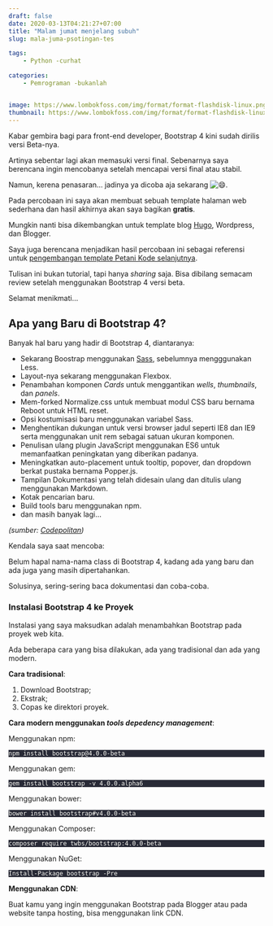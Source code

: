 ```yaml
---
draft: false
date: 2020-03-13T04:21:27+07:00
title: "Malam jumat menjelang subuh"
slug: mala-juma-psotingan-tes

tags:
    - Python -curhat

categories:
    - Pemrograman -bukanlah


image: https://www.lombokfoss.com/img/format/format-flashdisk-linux.png
thumbnail: https://www.lombokfoss.com/img/format/format-flashdisk-linux.png
---
```

Kabar gembira bagi para front-end developer, Bootstrap 4 kini sudah
dirilis versi Beta-nya.

Artinya sebentar lagi akan memasuki versi final.
Sebenarnya saya berencana ingin mencobanya setelah mencapai versi final
atau stabil.

Namun, kerena penasaran… jadinya ya dicoba aja sekarang <img draggable="false" class="emoji" alt="😄" src="/img/icon/twemoji/1f604.svg">.</p>

<p>Pada percobaan ini saya akan membuat sebuah template halaman
web sederhana dan hasil akhirnya akan saya bagikan 
<strong>gratis</strong>.</p>

Mungkin nanti bisa dikembangkan untuk template blog
<a href="/topik/hugo/">Hugo</a>, Wordpress, dan Blogger.

Saya juga berencana menjadikan hasil percobaan ini sebagai
referensi untuk <a href="/petanikode-bootstrap4/">pengembangan template Petani Kode selanjutnya</a>.</p>

Tulisan ini bukan tutorial, tapi hanya <em>sharing</em> saja. Bisa dibilang semacam review setelah menggunakan Bootstrap 4
versi beta.

Selamat menikmati…

<h2 id="apa-yang-baru-di-bootstrap-4">Apa yang Baru di Bootstrap 4?</h2>

Banyak hal baru yang hadir di Bootstrap 4, diantaranya:
<ul><li>Sekarang Boostrap menggunakan <a href="/topik/sass">Sass</a>, sebelumnya mengggunakan Less.</li>
<li>Layout-nya sekarang menggunakan Flexbox.</li>
<li>Penambahan komponen <em>Cards</em> untuk menggantikan <em>wells</em>, 
<em>thumbnails</em>, dan <em>panels</em>.</li>
<li>Mem-forked Normalize.css untuk membuat modul CSS baru bernama Reboot 
untuk HTML reset.</li>
<li>Opsi kostumisasi baru menggunakan variabel Sass.</li>
<li>Menghentikan dukungan untuk versi browser jadul seperti IE8 dan IE9 
serta menggunakan unit rem sebagai satuan ukuran komponen.</li>
<li>Penulisan ulang plugin JavaScript menggunakan ES6 untuk memanfaatkan 
peningkatan yang diberikan padanya.</li>
<li>Meningkatkan auto-placement untuk tooltip, popover, dan dropdown berkat pustaka bernama Popper.js.</li><li>Tampilan Dokumentasi yang telah didesain ulang dan ditulis ulang menggunakan Markdown.</li><li>Kotak pencarian baru.</li><li>Build tools baru menggunakan npm.</li><li>dan masih banyak lagi…</li></ul><p><em>(sumber: <a href="https://www.codepolitan.com/bootstrap-4-beta-resmi-dirilis-598e9df6678ce" target="_blank">Codepolitan</a>)</em></p><p>Kendala saya saat mencoba:</p><p>Belum hapal nama-nama class di Bootstrap 4, kadang ada yang baru dan ada juga yang masih
dipertahankan.</p>

Solusinya, sering-sering baca dokumentasi dan coba-coba.
<h3>Instalasi Bootstrap 4 ke Proyek</h3>
Instalasi yang saya maksudkan adalah menambahkan Bootstrap pada proyek web kita.</p><p>Ada beberapa cara yang bisa dilakukan, ada yang tradisional dan ada yang modern.</p><p><strong>Cara tradisional</strong>:</p><ol><li>Download Bootstrap;</li><li>Ekstrak;</li><li>Copas ke direktori proyek.</li></ol><p><strong>Cara modern menggunakan <em>tools depedency management</em></strong>:</p><p>Menggunakan npm:</p><div class="highlight"><pre style="color:#f8f8f2;background-color:#282a36;-moz-tab-size:4;-o-tab-size:4;tab-size:4"><code class="language-bash" data-lang="bash">npm install bootstrap@4.0.0-beta
</code></pre></div><p>Menggunakan gem:</p><div class="highlight"><pre style="color:#f8f8f2;background-color:#282a36;-moz-tab-size:4;-o-tab-size:4;tab-size:4"><code class="language-bash" data-lang="bash">gem install bootstrap -v 4.0.0.alpha6
</code></pre></div><p>Menggunakan bower:</p><div class="highlight"><pre style="color:#f8f8f2;background-color:#282a36;-moz-tab-size:4;-o-tab-size:4;tab-size:4"><code class="language-bash" data-lang="bash">bower install bootstrap#v4.0.0-beta
</code></pre></div><p>Menggunakan Composer:</p><div class="highlight"><pre style="color:#f8f8f2;background-color:#282a36;-moz-tab-size:4;-o-tab-size:4;tab-size:4"><code class="language-bash" data-lang="bash">composer require twbs/bootstrap:4.0.0-beta
</code></pre></div><p>Menggunakan NuGet:</p><div class="highlight"><pre style="color:#f8f8f2;background-color:#282a36;-moz-tab-size:4;-o-tab-size:4;tab-size:4"><code class="language-bash" data-lang="bash">Install-Package bootstrap -Pre
</code></pre></div><p><strong>Menggunakan CDN</strong>:</p><p>Buat kamu yang ingin menggunakan Bootstrap pada Blogger atau pada website
tanpa hosting, bisa menggunakan link CDN.</p>